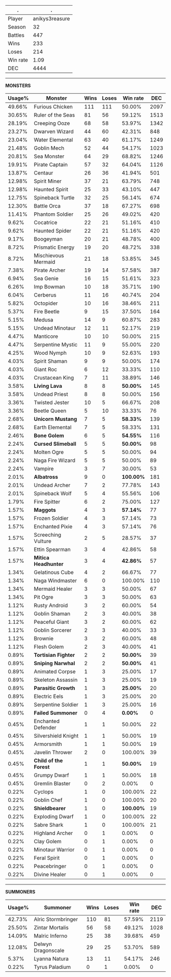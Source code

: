 .|.
|-|-
Player|anikys3reasure
Season|32
Battles|447
Wins|233
Loses|214
Win rate|1.09
DEC|4444

---
**MONSTERS**

Usage%|Monster|Wins|Loses|Win rate|DEC|
-|-|-|-|-|-|
49.66%|Furious Chicken|111|111|50.00%|2097|
30.65%|Ruler of the Seas|81|56|59.12%|1513|
28.19%|Creeping Ooze|68|58|53.97%|1342|
23.27%|Dwarven Wizard|44|60|42.31%|848|
23.04%|Water Elemental|63|40|61.17%|1249|
21.48%|Goblin Mech|52|44|54.17%|1023|
20.81%|Sea Monster|64|29|68.82%|1246|
19.91%|Pirate Captain|57|32|64.04%|1126|
13.87%|Centaur|26|36|41.94%|501|
12.98%|Spirit Miner|37|21|63.79%|748|
12.98%|Haunted Spirit|25|33|43.10%|447|
12.75%|Spineback Turtle|32|25|56.14%|674|
12.30%|Battle Orca|37|18|67.27%|698|
11.41%|Phantom Soldier|25|26|49.02%|420|
9.62%|Cocatrice|22|21|51.16%|410|
9.62%|Haunted Spider|22|21|51.16%|420|
9.17%|Boogeyman|20|21|48.78%|400|
8.72%|Prismatic Energy|19|20|48.72%|338|
8.72%|Mischievous Mermaid|21|18|53.85%|345|
7.38%|Pirate Archer|19|14|57.58%|387|
6.94%|Sea Genie|16|15|51.61%|323|
6.26%|Imp Bowman|10|18|35.71%|190|
6.04%|Cerberus|11|16|40.74%|204|
5.82%|Octopider|10|16|38.46%|211|
5.37%|Fire Beetle|9|15|37.50%|164|
5.15%|Medusa|14|9|60.87%|283|
5.15%|Undead Minotaur|12|11|52.17%|219|
4.47%|Manticore|10|10|50.00%|215|
4.47%|Serpentine Mystic|11|9|55.00%|220|
4.25%|Wood Nymph|10|9|52.63%|193|
4.03%|Spirit Shaman|9|9|50.00%|174|
4.03%|Giant Roc|6|12|33.33%|110|
4.03%|Crustacean King|7|11|38.89%|146|
3.58%|**Living Lava**|8|8|**50.00%**|145|
3.58%|Undead Priest|8|8|50.00%|156|
3.36%|Twisted Jester|10|5|66.67%|208|
3.36%|Beetle Queen|5|10|33.33%|76|
2.68%|**Unicorn Mustang**|7|5|**58.33%**|139|
2.68%|Earth Elemental|7|5|58.33%|131|
2.46%|**Bone Golem**|6|5|**54.55%**|116|
2.24%|**Cursed Slimeball**|5|5|**50.00%**|98|
2.24%|Molten Ogre|5|5|50.00%|94|
2.24%|Naga Fire Wizard|5|5|50.00%|89|
2.24%|Vampire|3|7|30.00%|53|
2.01%|**Albatross**|9|0|**100.00%**|181|
2.01%|Undead Archer|7|2|77.78%|143|
2.01%|Spineback Wolf|5|4|55.56%|106|
1.79%|Fire Spitter|6|2|75.00%|127|
1.57%|**Maggots**|4|3|**57.14%**|77|
1.57%|Frozen Soldier|4|3|57.14%|73|
1.57%|Enchanted Pixie|4|3|57.14%|76|
1.57%|Screeching Vulture|2|5|28.57%|37|
1.57%|Ettin Spearman|3|4|42.86%|58|
1.57%|**Mitica Headhunter**|3|4|**42.86%**|57|
1.34%|Gelatinous Cube|4|2|66.67%|77|
1.34%|Naga Windmaster|6|0|100.00%|110|
1.34%|Mermaid Healer|3|3|50.00%|67|
1.34%|Pit Ogre|3|3|50.00%|63|
1.12%|Rusty Android|3|2|60.00%|54|
1.12%|Goblin Shaman|2|3|40.00%|38|
1.12%|Peaceful Giant|3|2|60.00%|62|
1.12%|Goblin Sorcerer|2|3|40.00%|33|
1.12%|Brownie|3|2|60.00%|48|
1.12%|Flesh Golem|2|3|40.00%|41|
0.89%|**Tortisian Fighter**|2|2|**50.00%**|39|
0.89%|**Sniping Narwhal**|2|2|**50.00%**|41|
0.89%|Animated Corpse|1|3|25.00%|17|
0.89%|Skeleton Assassin|1|3|25.00%|19|
0.89%|**Parasitic Growth**|1|3|**25.00%**|20|
0.89%|Electric Eels|1|3|25.00%|20|
0.89%|Serpentine Soldier|1|3|25.00%|16|
0.89%|**Failed Summoner**|0|4|**0.00%**|0|
0.45%|Enchanted Defender|1|1|50.00%|22|
0.45%|Silvershield Knight|1|1|50.00%|19|
0.45%|Armorsmith|1|1|50.00%|19|
0.45%|Javelin Thrower|2|0|100.00%|39|
0.45%|**Child of the Forest**|1|1|**50.00%**|19|
0.45%|Grumpy Dwarf|1|1|50.00%|18|
0.45%|Gremlin Blaster|0|2|0.00%|0|
0.22%|Cyclops|1|0|100.00%|22|
0.22%|Goblin Chef|1|0|100.00%|20|
0.22%|**Shieldbearer**|1|0|**100.00%**|19|
0.22%|Exploding Dwarf|1|0|100.00%|22|
0.22%|Sabre Shark|1|0|100.00%|21|
0.22%|Highland Archer|0|1|0.00%|0|
0.22%|Clay Golem|0|1|0.00%|0|
0.22%|Minotaur Warrior|0|1|0.00%|0|
0.22%|Feral Spirit|0|1|0.00%|0|
0.22%|Peacebringer|0|1|0.00%|0|
0.22%|Divine Healer|0|1|0.00%|0|

---
**SUMMONERS**

Usage%|Summoner|Wins|Loses|Win rate|DEC|
-|-|-|-|-|-|
42.73%|Alric Stormbringer|110|81|57.59%|2119|
25.50%|Zintar Mortalis|56|58|49.12%|1028|
14.09%|Malric Inferno|25|38|39.68%|459|
12.08%|Delwyn Dragonscale|29|25|53.70%|589|
5.37%|Lyanna Natura|13|11|54.17%|246|
0.22%|Tyrus Paladium|0|1|0.00%|0|
